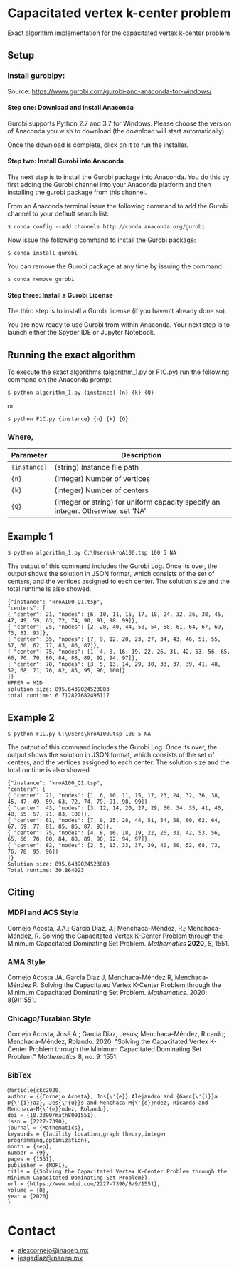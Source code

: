 # Capacitated vertex k-center problem
Exact algorithm implementation for the capacitated vertex k-center problem

## Setup
### Install gurobipy:

Source: https://www.gurobi.com/gurobi-and-anaconda-for-windows/

#### Step one: Download and install Anaconda

Gurobi supports Python 2.7 and 3.7 for Windows. Please choose the version of Anaconda you wish to download (the download will start automatically):

Once the download is complete, click on it to run the installer.

#### Step two: Install Gurobi into Anaconda

The next step is to install the Gurobi package into Anaconda. You do this by first adding the Gurobi channel into your Anaconda platform and then installing the gurobi package from this channel.

From an Anaconda terminal issue the following command to add the Gurobi channel to your default search list:

```
$ conda config --add channels http://conda.anaconda.org/gurobi
```

Now issue the following command to install the Gurobi package:

```
$ conda install gurobi
```

You can remove the Gurobi package at any time by issuing the command:

```
$ conda remove gurobi
```

#### Step three: Install a Gurobi License

The third step is to install a Gurobi license (if you haven’t already done so).

You are now ready to use Gurobi from within Anaconda. Your next step is to launch either the Spyder IDE or Jupyter Notebook.


## Running the exact algorithm

To execute the exact algorithms (algorithm_1.py or F1C.py) run the following command on the Anaconda prompt.

```
$ python algorithm_1.py {instance} {n} {k} {Q}
```
or
```
$ python F1C.py {instance} {n} {k} {Q}
```

### Where,

|  Parameter |                                          Description                                          |
|----------|---------------------------------------------------------------------------------------------|
| `{instance}` | (string) Instance file path                                    |
| `{n}`    | (integer) Number of vertices  |
| `{k}`    | (integer) Number of centers  |
| `{Q}`    | (integer or string) for uniform capacity specify an integer. Otherwise, set 'NA'  |


## Example 1

```
$ python algorithm_1.py C:\Users\kroA100.tsp 100 5 NA
```

The output of this command includes the Gurobi Log. Once its over, the output shows the solution in JSON format, which consists of the set of centers, and the vertices assigned to each center. The solution size and the total runtime is also showed.

```
{"instance": "kroA100_Q1.tsp",
"centers": [
{ "center": 21, "nodes": [6, 10, 11, 15, 17, 18, 24, 32, 36, 38, 45, 47, 49, 59, 63, 72, 74, 90, 91, 98, 99]},
{ "center": 25, "nodes": [2, 28, 40, 44, 50, 54, 58, 61, 64, 67, 69, 73, 81, 93]},
{ "center": 35, "nodes": [7, 9, 12, 20, 23, 27, 34, 43, 46, 51, 55, 57, 60, 62, 77, 83, 86, 87]},
{ "center": 75, "nodes": [1, 4, 8, 16, 19, 22, 26, 31, 42, 53, 56, 65, 66, 70, 79, 80, 84, 88, 89, 92, 94, 97]},
{ "center": 78, "nodes": [3, 5, 13, 14, 29, 30, 33, 37, 39, 41, 48, 52, 68, 71, 76, 82, 85, 95, 96, 100]}
]}
UPPER = MID
solution size: 895.6439024523083
total runtime: 6.712827682495117
```

## Example 2

```
$ python F1C.py C:\Users\kroA100.tsp 100 5 NA
```

The output of this command includes the Gurobi Log. Once its over, the output shows the solution in JSON format, which consists of the set of centers, and the vertices assigned to each center. The solution size and the total runtime is also showed.

```
{"instance": "kroA100_Q1.tsp",
"centers": [
{ "center": 21, "nodes": [1, 6, 10, 11, 15, 17, 23, 24, 32, 36, 38, 45, 47, 49, 59, 63, 72, 74, 79, 91, 98, 99]},
{ "center": 43, "nodes": [3, 12, 14, 20, 27, 29, 30, 34, 35, 41, 46, 48, 55, 57, 71, 83, 100]},
{ "center": 61, "nodes": [7, 9, 25, 28, 44, 51, 54, 58, 60, 62, 64, 67, 69, 77, 81, 85, 86, 87, 93]},
{ "center": 75, "nodes": [4, 8, 16, 18, 19, 22, 26, 31, 42, 53, 56, 65, 66, 70, 80, 84, 88, 89, 90, 92, 94, 97]},
{ "center": 82, "nodes": [2, 5, 13, 33, 37, 39, 40, 50, 52, 68, 73, 76, 78, 95, 96]}
]}
Solution size: 895.6439024523083
Total runtime: 30.864023
```

## Citing
### MDPI and ACS Style
Cornejo Acosta, J.A.; García Díaz, J.; Menchaca-Méndez, R.; Menchaca-Méndez, R. Solving the Capacitated Vertex K-Center Problem through the Minimum Capacitated Dominating Set Problem. *Mathematics* **2020**, *8*, 1551.

### AMA Style
Cornejo Acosta JA, García Díaz J, Menchaca-Méndez R, Menchaca-Méndez R. Solving the Capacitated Vertex K-Center Problem through the Minimum Capacitated Dominating Set Problem. *Mathematics*. 2020; 8(9):1551.

### Chicago/Turabian Style
Cornejo Acosta, José A.; García Díaz, Jesús; Menchaca-Méndez, Ricardo; Menchaca-Méndez, Rolando. 2020. "Solving the Capacitated Vertex K-Center Problem through the Minimum Capacitated Dominating Set Problem." *Mathematics* 8, no. 9: 1551.
### BibTex
```
@article{ckc2020,
author = {{Cornejo Acosta}, Jos{\'{e}} Alejandro and {Garc{\'{i}}a D{\'{i}}az}, Jes{\'{u}}s and Menchaca-M{\'{e}}ndez, Ricardo and Menchaca-M{\'{e}}ndez, Rolando},
doi = {10.3390/math8091551},
issn = {2227-7390},
journal = {Mathematics},
keywords = {facility location,graph theory,integer programming,optimization},
month = {sep},
number = {9},
pages = {1551},
publisher = {MDPI},
title = {{Solving the Capacitated Vertex K-Center Problem through the Minimum Capacitated Dominating Set Problem}},
url = {https://www.mdpi.com/2227-7390/8/9/1551},
volume = {8},
year = {2020}
}
```

# Contact

* alexcornejo@inaoep.mx
* jesgadiaz@inaoep.mx
